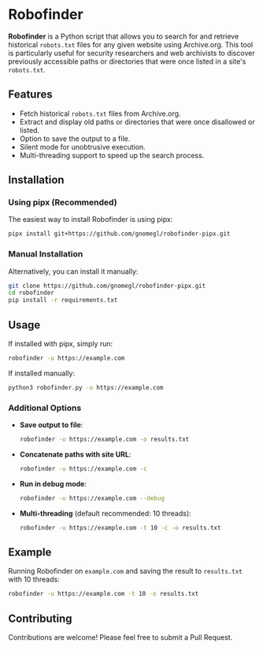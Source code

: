 # Robofinder

**Robofinder** is a Python script that allows you to search for and retrieve historical `robots.txt` files for any given website using Archive.org. This tool is particularly useful for security researchers and web archivists to discover previously accessible paths or directories that were once listed in a site's `robots.txt`.

## Features
- Fetch historical `robots.txt` files from Archive.org.
- Extract and display old paths or directories that were once disallowed or listed.
- Option to save the output to a file.
- Silent mode for unobtrusive execution.
- Multi-threading support to speed up the search process.

## Installation

### Using pipx (Recommended)
The easiest way to install Robofinder is using pipx:
```bash
pipx install git+https://github.com/gnomegl/robofinder-pipx.git
```

### Manual Installation
Alternatively, you can install it manually:
```bash
git clone https://github.com/gnomegl/robofinder-pipx.git
cd robofinder
pip install -r requirements.txt
```

## Usage

If installed with pipx, simply run:
```bash
robofinder -u https://example.com
```

If installed manually:
```bash
python3 robofinder.py -u https://example.com
```

### Additional Options

- **Save output to file**:
  ```bash
  robofinder -u https://example.com -o results.txt
  ```
- **Concatenate paths with site URL**:
  ```bash
  robofinder -u https://example.com -c
  ```
- **Run in debug mode**:
  ```bash
  robofinder -u https://example.com --debug
  ```
- **Multi-threading** (default recommended: 10 threads):
  ```bash
  robofinder -u https://example.com -t 10 -c -o results.txt
  ```

## Example

Running Robofinder on `example.com` and saving the result to `results.txt` with 10 threads:
```bash
robofinder -u https://example.com -t 10 -o results.txt
```

## Contributing

Contributions are welcome! Please feel free to submit a Pull Request.
